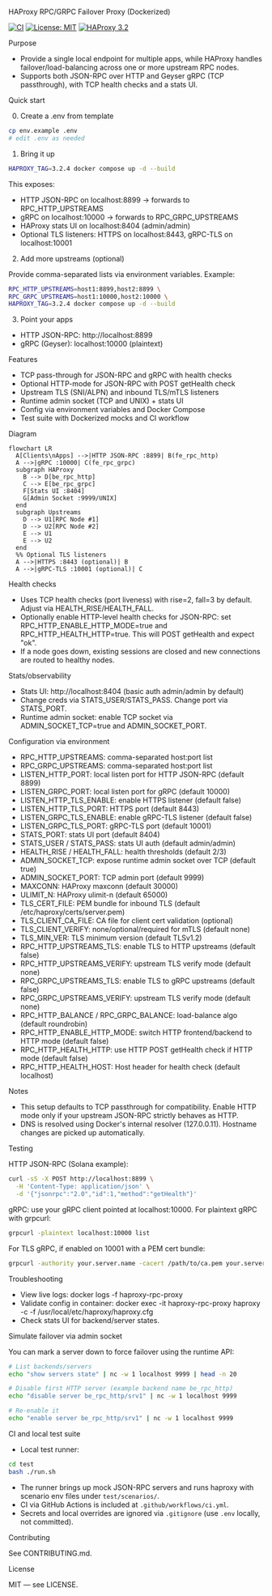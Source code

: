 HAProxy RPC/GRPC Failover Proxy (Dockerized)

[![CI](https://github.com/Zaydo123/GRPC-proxy/actions/workflows/ci.yml/badge.svg)](https://github.com/Zaydo123/GRPC-proxy/actions/workflows/ci.yml) [![License: MIT](https://img.shields.io/badge/License-MIT-blue.svg)](LICENSE) [![HAProxy 3.2](https://img.shields.io/badge/HAProxy-3.2-green.svg)](https://hub.docker.com/_/haproxy)

Purpose

- Provide a single local endpoint for multiple apps, while HAProxy handles failover/load-balancing across one or more upstream RPC nodes.
- Supports both JSON-RPC over HTTP and Geyser gRPC (TCP passthrough), with TCP health checks and a stats UI.

Quick start

0) Create a .env from template

```bash
cp env.example .env
# edit .env as needed
```

1) Bring it up

```bash
HAPROXY_TAG=3.2.4 docker compose up -d --build
```

This exposes:
- HTTP JSON-RPC on localhost:8899 → forwards to RPC_HTTP_UPSTREAMS
- gRPC on localhost:10000 → forwards to RPC_GRPC_UPSTREAMS
- HAProxy stats UI on localhost:8404 (admin/admin)
- Optional TLS listeners: HTTPS on localhost:8443, gRPC-TLS on localhost:10001

2) Add more upstreams (optional)

Provide comma-separated lists via environment variables. Example:

```bash
RPC_HTTP_UPSTREAMS=host1:8899,host2:8899 \
RPC_GRPC_UPSTREAMS=host1:10000,host2:10000 \
HAPROXY_TAG=3.2.4 docker compose up -d --build
```

3) Point your apps

- HTTP JSON-RPC: http://localhost:8899
- gRPC (Geyser): localhost:10000 (plaintext)

Features

- TCP pass-through for JSON-RPC and gRPC with health checks
- Optional HTTP-mode for JSON-RPC with POST getHealth check
- Upstream TLS (SNI/ALPN) and inbound TLS/mTLS listeners
- Runtime admin socket (TCP and UNIX) + stats UI
- Config via environment variables and Docker Compose
- Test suite with Dockerized mocks and CI workflow

Diagram

```mermaid
flowchart LR
  A[Clients\nApps] -->|HTTP JSON-RPC :8899| B(fe_rpc_http)
  A -->|gRPC :10000| C(fe_rpc_grpc)
  subgraph HAProxy
    B --> D[be_rpc_http]
    C --> E[be_rpc_grpc]
    F[Stats UI :8404]
    G[Admin Socket :9999/UNIX]
  end
  subgraph Upstreams
    D --> U1[RPC Node #1]
    D --> U2[RPC Node #2]
    E --> U1
    E --> U2
  end
  %% Optional TLS listeners
  A -->|HTTPS :8443 (optional)| B
  A -->|gRPC-TLS :10001 (optional)| C
```

Health checks

- Uses TCP health checks (port liveness) with rise=2, fall=3 by default. Adjust via HEALTH_RISE/HEALTH_FALL.
- Optionally enable HTTP-level health checks for JSON-RPC: set RPC_HTTP_ENABLE_HTTP_MODE=true and RPC_HTTP_HEALTH_HTTP=true. This will POST getHealth and expect "ok".
- If a node goes down, existing sessions are closed and new connections are routed to healthy nodes.

Stats/observability

- Stats UI: http://localhost:8404 (basic auth admin/admin by default)
- Change creds via STATS_USER/STATS_PASS. Change port via STATS_PORT.
- Runtime admin socket: enable TCP socket via ADMIN_SOCKET_TCP=true and ADMIN_SOCKET_PORT.

Configuration via environment

- RPC_HTTP_UPSTREAMS: comma-separated host:port list
- RPC_GRPC_UPSTREAMS: comma-separated host:port list
- LISTEN_HTTP_PORT: local listen port for HTTP JSON-RPC (default 8899)
- LISTEN_GRPC_PORT: local listen port for gRPC (default 10000)
- LISTEN_HTTP_TLS_ENABLE: enable HTTPS listener (default false)
- LISTEN_HTTP_TLS_PORT: HTTPS port (default 8443)
- LISTEN_GRPC_TLS_ENABLE: enable gRPC-TLS listener (default false)
- LISTEN_GRPC_TLS_PORT: gRPC-TLS port (default 10001)
- STATS_PORT: stats UI port (default 8404)
- STATS_USER / STATS_PASS: stats UI auth (default admin/admin)
- HEALTH_RISE / HEALTH_FALL: health thresholds (default 2/3)
- ADMIN_SOCKET_TCP: expose runtime admin socket over TCP (default true)
- ADMIN_SOCKET_PORT: TCP admin port (default 9999)
- MAXCONN: HAProxy maxconn (default 30000)
- ULIMIT_N: HAProxy ulimit-n (default 65000)
- TLS_CERT_FILE: PEM bundle for inbound TLS (default /etc/haproxy/certs/server.pem)
- TLS_CLIENT_CA_FILE: CA file for client cert validation (optional)
- TLS_CLIENT_VERIFY: none/optional/required for mTLS (default none)
- TLS_MIN_VER: TLS minimum version (default TLSv1.2)
- RPC_HTTP_UPSTREAMS_TLS: enable TLS to HTTP upstreams (default false)
- RPC_HTTP_UPSTREAMS_VERIFY: upstream TLS verify mode (default none)
- RPC_GRPC_UPSTREAMS_TLS: enable TLS to gRPC upstreams (default false)
- RPC_GRPC_UPSTREAMS_VERIFY: upstream TLS verify mode (default none)
- RPC_HTTP_BALANCE / RPC_GRPC_BALANCE: load-balance algo (default roundrobin)
- RPC_HTTP_ENABLE_HTTP_MODE: switch HTTP frontend/backend to HTTP mode (default false)
- RPC_HTTP_HEALTH_HTTP: use HTTP POST getHealth check if HTTP mode (default false)
- RPC_HTTP_HEALTH_HOST: Host header for health check (default localhost)

Notes

- This setup defaults to TCP passthrough for compatibility. Enable HTTP mode only if your upstream JSON-RPC strictly behaves as HTTP.
- DNS is resolved using Docker's internal resolver (127.0.0.11). Hostname changes are picked up automatically.

Testing

HTTP JSON-RPC (Solana example):

```bash
curl -sS -X POST http://localhost:8899 \
  -H 'Content-Type: application/json' \
  -d '{"jsonrpc":"2.0","id":1,"method":"getHealth"}'
```

gRPC: use your gRPC client pointed at localhost:10000. For plaintext gRPC with grpcurl:

```bash
grpcurl -plaintext localhost:10000 list
```

For TLS gRPC, if enabled on 10001 with a PEM cert bundle:

```bash
grpcurl -authority your.server.name -cacert /path/to/ca.pem your.server.name:10001 list
```

Troubleshooting

- View live logs: docker logs -f haproxy-rpc-proxy
- Validate config in container: docker exec -it haproxy-rpc-proxy haproxy -c -f /usr/local/etc/haproxy/haproxy.cfg
- Check stats UI for backend/server states.

Simulate failover via admin socket

You can mark a server down to force failover using the runtime API:

```bash
# List backends/servers
echo "show servers state" | nc -w 1 localhost 9999 | head -n 20

# Disable first HTTP server (example backend name be_rpc_http)
echo "disable server be_rpc_http/srv1" | nc -w 1 localhost 9999

# Re-enable it
echo "enable server be_rpc_http/srv1" | nc -w 1 localhost 9999
```

CI and local test suite

- Local test runner:

```bash
cd test
bash ./run.sh
```

- The runner brings up mock JSON-RPC servers and runs haproxy with scenario env files under `test/scenarios/`.
- CI via GitHub Actions is included at `.github/workflows/ci.yml`.
- Secrets and local overrides are ignored via `.gitignore` (use `.env` locally, not committed).

Contributing

See CONTRIBUTING.md.

License

MIT — see LICENSE.


